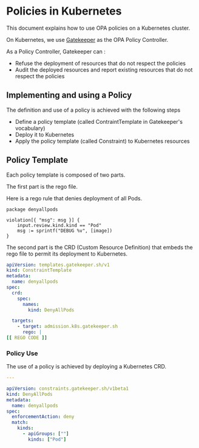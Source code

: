 # Policies in Kubernetes

This document explains how to use OPA policies on a Kubernetes cluster.

On Kubernetes, we use [Gatekeeper](./GATEKEEPER-SETUP.md) as the OPA Policy Controller.

As a Policy Controller, Gatekeeper can :
* Refuse the deployment of resources that do not respect the policies
* Audit the deployed resources and report existing resources that do not respect the policies

## Implementing and using a Policy

The definition and use of a policy is achieved with the following steps
* Define a policy template (called ContraintTemplate in Gatekeeper's vocabulary)
* Deploy it to Kubernetes
* Apply the policy template (called Constraint) to Kubernetes resources


## Policy Template

Each policy template is composed of two parts. 

The first part is the rego file. 

Here is a rego rule that denies deployment of all Pods.
```
package denyallpods                                           

violation[{ "msg": msg }] {
    input.review.kind.kind == "Pod"
    msg := sprintf("DEBUG %v", [image])
}
```

The second part is the CRD (Custom Resource Definition) that embeds the rego file to permit its deployment to Kubernetes.

```yaml
apiVersion: templates.gatekeeper.sh/v1
kind: ConstraintTemplate
metadata:
  name: denyallpods
spec:
  crd:
    spec:
      names:
        kind: DenyAllPods

  targets:
    - target: admission.k8s.gatekeeper.sh
      rego: |
[[ REGO CODE ]]
```

### Policy Use

The use of a policy is achieved by deploying a Kubernetes CRD.


```yaml
--- 

apiVersion: constraints.gatekeeper.sh/v1beta1
kind: DenyAllPods
metadata:
  name: denyallpods
spec:
  enforcementAction: deny
  match:
    kinds:
      - apiGroups: [""]
        kinds: ["Pod"]
```